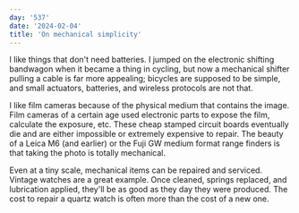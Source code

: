 ```yaml
---
day: '537'
date: '2024-02-04'
title: 'On mechanical simplicity'
---
```


I like things that don't need batteries. I jumped on the electronic shifting bandwagon when it became a thing in cycling, but now a mechanical shifter pulling a cable is far more appealing; bicycles are supposed to be simple, and small actuators, batteries, and wireless protocols are not that.

I like film cameras because of the physical medium that contains the image. Film cameras of a certain age used electronic parts to expose the film, calculate the exposure, etc. These cheap stamped circuit boards eventually die and are either impossible or extremely expensive to repair. The beauty of a Leica M6 (and earlier) or the Fuji GW medium format range finders is that taking the photo is totally mechanical.

Even at a tiny scale, mechanical items can be repaired and serviced. Vintage watches are a great example. Once cleaned, springs replaced, and lubrication applied, they'll be as good as they day they were produced. The cost to repair a quartz watch is often more than the cost of a new one.
